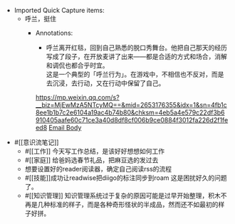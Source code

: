 - Imported Quick Capture items:
    - 呼兰，挺住
        - Annotations:
          
          * 呼兰离开红毯，回到自己熟悉的脱口秀舞台。他把自己那天的经历写成了段子，在开放麦讲了出来——都是合适的方式和场合，消解和调侃也都合乎时宜。  
          这是一个典型的「呼兰行为」。在游戏中，不相信也不反对，而是去沉浸，去行动，又在行动中保留了自己。
          
          
          
          https://mp.weixin.qq.com/s?__biz=MjEwMzA5NTcyMQ==&mid=2653176355&idx=1&sn=4fb1c8ee1b1b7c2e6104a19ac4b74b80&chksm=4eb5a4e579c22df3b6910405aafe60c71ce3a40d8df8cf006b9ce0884f3012fa226d2f1feed8 [Email Body](https://files.todoist.com/nAv8FnsKTiB10ZFGgGUpI6ny4C5A31YFyIwIZ3V8ven3sVps3LSBvyanWwBqiK06/by/21878347/as/file.html)
- #[[意识流笔记]] 
    - #[[工作]] 今天写工作总结，是该好好想想如何工作
    - #[[家庭]] 给爸妈选春节礼品，把麻豆选的发过去
    - 想要设置好的reader阅读器，确定自己阅读rss的流程
    - #[[技能]]成功让readwise把diigo的标注同步到roam 这是困扰好久的问题了。
    - #[[知识管理]] 知识管理系统过于复杂的原因可能是过早开始整理，积木不再是几种标准的样子，而是各种奇形怪状的半成品，然而还不如最初的样子好拼。
